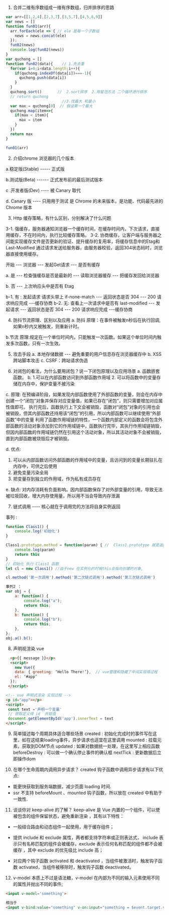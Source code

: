 1. 合并二维有序数组成一维有序数组，归并排序的思路
```js
var arr=[[1,2,4],[2,3,7],[3,5,7],[4,5,8,9]]
var news = []
function fun01(arr){
  arr.forEach(ele => { // ele 是每一个子数组
    news = news.concat(ele)
  });
  fun02(news)
  console.log(fun02(news))
}
var quchong = []
function fun02(data){    // 1.先去重
  for(var i=0;i<data.length;i++){  
    if(quchong.indexOf(data[i])===-1){
      quchong.push(data[i])
    }
  }
  quchong.sort()       //  2.sort排序  2.用冒泡方法 二个循环进行排序
  // return quchong
                         //3.找最大 和最小
  var max = quchong[0]  // 假设第一个最大
  quchong.map(item=>{
    if(max < item){
      max = item
    }
  })
  return max
}

fun01(arr)
```


2. 介绍chrome 浏览器的几个版本

a.稳定版(Stable) ----- 正式版

b.测试版(Beta) ------ 正式发布前的最后测试版本

c .开发者版(Dev)  ---- 被 Canary 取代

d. Canary  版   ---- 只用用于测试 是 Chrome 的未来版本，是功能、代码最先进的Chrome 版本



3. Http 缓存策略，有什么区别，分别解决了什么问题

3-1. 强缓存，服务器通知浏览器一个缓存时间，在缓存时间内，下次请求，直接用缓存，不在时间内，执行比较缓存策略。
3-2. 协商缓存，让客户端与服务器之间能实现缓存文件是否更新的验证、提升缓存的复用率，将缓存信息中的Etag和Last-Modified
通过请求发送给服务器，由服务器校验，返回304状态码时，浏览器直接使用缓存。

开始 --- 浏览器 --- 发起Get请求 --- 是否有缓存  
 
a. 是  --- 检查强缓存是否是最新的  --- 读取浏览器缓存  --- 把缓存发回给浏览器

b. 否 --- 上次响应头中是否有 Etag  

b-1. 有 : 发起请求 请求头带上 if-none-match  --- 返回状态是否 304 --- 200 请求响应完成 ---缓存协商
b-2. 无:  查看上一次请求中是否有 last-modified  --- 发起请求 --- 返回状态是否 304  --- 200 请求响应完成 ---缓存协商


4. 防抖节流原理、区别以及应用
a. 防抖
原理：在事件被触发n秒后在执行回调,如果n秒内又被触发，则重新计时。

b.节流
原理:规定在一个单位时间内，只能触发一次函数。如果这个单位时间内触发多次函数，只有一次生效。

5. 攻击手段
a. 本地存储数据   ---  避免重要的用户信息存在浏览器缓存中
b. XSS 跨站脚本攻击
c. CSRF：跨站请求伪造

6. 对闭包的看法，为什么要用闭包？说一下闭包原理以及应用场景
a. 函数嵌套函数。
b. 1.可以在内部函数访问到外部函数作用域  2. 可以将函数中的变量存储在内存中，保护变量不被污染

c. 原理: 在预编译阶段，如果发现内部函数使用了外部函数的变量，则会在内存中创建一个“闭包”对象并保存对应变量值，如果已存在“闭包”，则只需要增加对应属性值即可。
执行完后，函数执行上下文会被销毁，函数对“闭包”对象的引用也会被销毁，但其内部函数还持用该“闭包”的引用，所以内部函数可以继续使用“外部函数”中的变量
利用了函数作用域链的特性，一个函数内部定义的函数会将包含外部函数的活动对象添加到它的作用域链中，函数执行完毕，其执行作用域链销毁，但因内部函数的作用域链仍然在引用这个活动对象，所以其活动对象不会被销毁，直到内部函数被烧毁后才被销毁。

d. 优点:
  1. 可以从内部函数访问外部函数的作用域中的变量，且访问到的变量长期驻扎在内存中，可供之后使用
  2. 避免变量污染全局
  3. 把变量存到独立的作用域，作为私有成员存在

e. 缺点: 对内存消耗有负面影响。因内部函数保存了对外部变量的引用，导致无法被垃圾回收，增大内存使用量，所以用不当会导致内存泄漏
 

7. 链式调用  ---- 核心就在于调用完的方法将自身实例返回

事列 :
```js
function Class1() {
    console.log('初始化')
}

Class1.prototype.method = function(param) { //  Class1.prototype 就是返回得 this
    console.log(param)
    return this
}
// 初始化 执行 Class1 函数
let cl = new Class1() //由于new 在实例化的时候this会指向创建的对象, 

cl.method('第一次调用').method('第二次链式调用').method('第三次链式调用')

事列2 ：
var obj = {
    a: function() {
        console.log("a");
        return this;
    },
    b: function() {
        console.log("b");
        return this;
    },
};
obj.a().b();
```

8. 声明视渲染  vue
```html
  <p>{{ message }}</p>   
  <script>
    new Vue({
    data: { greeting: ‘Hello There!’},  // vue管理和隐藏了中间实现得过程
    el: ‘#app’
  });
 </script>

<!-- vue 声明式渲染 实现过程 -->
<p id="app"></p>
<script>
 const text ='声明一个变量'
 // 获取定义得 id  并赋值
 document.getElementById('app').innerText = text
</script>
```

9. 简单描述每个周期具体适合哪些场景
  created : 初始化完成时的事件写在这里，如在这结束loading事件，异步请求也适宜在这里调用
  mounted : 挂载元素，获取到DOM节点
  updated : 如果对数据统一处理，在这里写上相应函数
  beforeDestroy : 可以做一个确认停止事件的确认框
  nextTick : 更新数据后立即操作dom

10. 在哪个生命周期内调用异步请求？
    created 钩子函数中调用异步请求有以下优点:
   * 能更快获取到服务端数据，减少页面 loading 时间.
   * ssr 不支持 beforeMount 、mounted 钩子函数，所以放在 created 中有助于一致性.

11. 谈谈你对 keep-alive 的了解？
   keep-alive 是 Vue 内置的一个组件，可以使被包含的组件保留状态，避免重新渲染 ，其有以下特性：

   * 一般结合路由和动态组件一起使用，用于缓存组件；

   * 提供 include 和 exclude 属性，两者都支持字符串或正则表达式， include 表示只有名称匹配的组件会被缓存，exclude 表示任何名称匹配的组件都不会被缓存 ，其中 exclude 的优先级比 include 高；

   * 对应两个钩子函数 activated 和 deactivated ，当组件被激活时，触发钩子函数 activated，当组件被移除时，触发钩子函数 deactivated。


  12.  v-model 本质上不过是语法糖，v-model 在内部为不同的输入元素使用不同的属性并抛出不同的事件;
  ```html
  <input v-model='something'>

  相当于
  <input v-bind:value="something" v-on:input="something = $event.target.value">
  ```